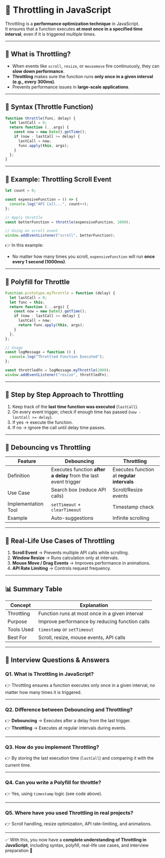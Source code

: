 # 🚀 Throttling in JavaScript

Throttling is a **performance optimization technique** in JavaScript.  
It ensures that a function executes **at most once in a specified time interval**, even if it is triggered multiple times.  

---

## 📌 What is Throttling?

- When events like `scroll`, `resize`, or `mousemove` fire continuously, they can **slow down performance**.  
- **Throttling** makes sure the function runs **only once in a given interval (e.g., every 300ms)**.  
- Prevents performance issues in **large-scale applications**.

---

## 📌 Syntax (Throttle Function)

```js
function throttle(func, delay) {
  let lastCall = 0;
  return function (...args) {
    const now = new Date().getTime();
    if (now - lastCall >= delay) {
      lastCall = now;
      func.apply(this, args);
    }
  };
}
```

---

## 📌 Example: Throttling Scroll Event

```js
let count = 0;

const expensiveFunction = () => {
  console.log("API Call...", count++);
};

// Apply throttle
const betterFunction = throttle(expensiveFunction, 1000);

// Using on scroll event
window.addEventListener("scroll", betterFunction);
```

👉 In this example:  
- No matter how many times you scroll, `expensiveFunction` will run **once every 1 second (1000ms)**.  

---

## 📌 Polyfill for Throttle

```js
Function.prototype.myThrottle = function (delay) {
  let lastCall = 0;
  let func = this;
  return function (...args) {
    const now = new Date().getTime();
    if (now - lastCall >= delay) {
      lastCall = now;
      return func.apply(this, args);
    }
  };
};

// Usage
const logMessage = function () {
  console.log("Throttled Function Executed");
};

const throttledFn = logMessage.myThrottle(2000);
window.addEventListener("resize", throttledFn);
```

---

## 📌 Step by Step Approach to Throttling

1. Keep track of the **last time function was executed** (`lastCall`).  
2. On every event trigger, check if enough time has passed (`now - lastCall >= delay`).  
3. If yes → execute the function.  
4. If no → ignore the call until delay time passes.  

---

## 📌 Debouncing vs Throttling

| Feature              | Debouncing | Throttling |
|-----------------------|------------|------------|
| Definition           | Executes function **after a delay** from the last event trigger | Executes function at **regular intervals** |
| Use Case             | Search box (reduce API calls) | Scroll/Resize events |
| Implementation Tool  | `setTimeout` + `clearTimeout` | Timestamp check |
| Example              | Auto-suggestions | Infinite scrolling |

---

## 📌 Real-Life Use Cases of Throttling

1. **Scroll Event** → Prevents multiple API calls while scrolling.  
2. **Window Resize** → Runs calculation only at intervals.  
3. **Mouse Move / Drag Events** → Improves performance in animations.  
4. **API Rate Limiting** → Controls request frequency.  

---

## 📊 Summary Table

| Concept   | Explanation |
|-----------|-------------|
| Throttling | Function runs at most once in a given interval |
| Purpose   | Improve performance by reducing function calls |
| Tools Used | `timestamp` or `setTimeout` |
| Best For  | Scroll, resize, mouse events, API calls |

---

## 🎯 Interview Questions & Answers

### Q1. What is Throttling in JavaScript?
👉 Throttling ensures a function executes only once in a given interval, no matter how many times it is triggered.

---

### Q2. Difference between Debouncing and Throttling?
👉 **Debouncing** → Executes after a delay from the last trigger.  
👉 **Throttling** → Executes at regular intervals during events.

---

### Q3. How do you implement Throttling?
👉 By storing the last execution time (`lastCall`) and comparing it with the current time.

---

### Q4. Can you write a Polyfill for throttle?
👉 Yes, using `timestamp` logic (see code above).

---

### Q5. Where have you used Throttling in real projects?
👉 Scroll handling, resize optimization, API rate-limiting, and animations.

---

✅ With this, you now have a **complete understanding of Throttling in JavaScript**, including syntax, polyfill, real-life use cases, and interview preparation 🚀
